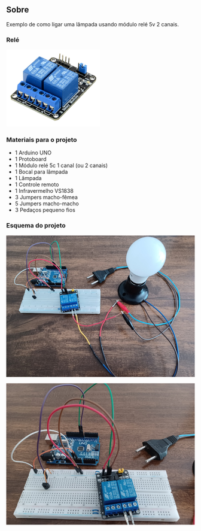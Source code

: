 ## Sobre
Exemplo de como ligar uma lâmpada usando módulo relé 5v 2 canais.

### Relé
![](rele5v2canais.png)

### Materiais para o projeto
* 1 Arduino UNO
* 1 Protoboard
* 1 Módulo relé 5c 1 canal (ou 2 canais)
* 1 Bocal para lâmpada
* 1 Lâmpada
* 1 Controle remoto
* 1 Infravermelho VS1838
* 3 Jumpers macho-fêmea
* 5 Jumpers macho-macho
* 3 Pedaços pequeno fios

### Esquema do projeto
![](rele5v2canais-01-800x600.jpg)

![](rele5v2canais-02-800x600.jpg)
